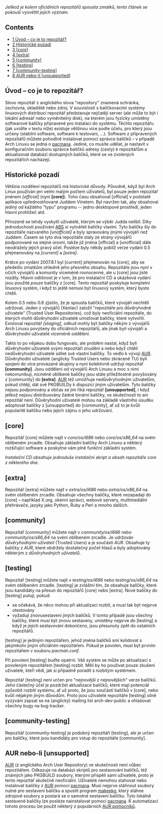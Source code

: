 _Jelikož je kolem oficiálních repozitářů spousta zmatků, tento článek se pokouší vysvětlit jejich význam._

## Contents

*   [1 Úvod – co je to repozitář?](#.C3.9Avod_.E2.80.93_co_je_to_repozit.C3.A1.C5.99.3F)
*   [2 Historické pozadí](#Historick.C3.A9_pozad.C3.AD)
*   [3 [core]](#.5Bcore.5D)
*   [4 [extra]](#.5Bextra.5D)
*   [5 [community]](#.5Bcommunity.5D)
*   [6 [testing]](#.5Btesting.5D)
*   [7 [community-testing]](#.5Bcommunity-testing.5D)
*   [8 AUR nebo-li [unsupported]](#AUR_nebo-li_.5Bunsupported.5D)

## Úvod – co je to repozitář?

Slovo repozitář z anglického slova "repository" znamená schránka, úschovna, skladiště nebo zdroj. V souvislosti s balíčkovacími systémy linuxových distribucí repozitář představuje nejčatěji server (ale může to být i lokální adresář nebo vyměnitelný disk), na kterém jsou fyzicky umístěny softwarové balíčky připravené pro instalaci do systému. Těchto repozitářu (jak uvidíte v textu níže) existuje většinou více podle účelu, pro který jsou určeny (stabilní software, software k testovaní, ...). Software z připravených repozitářů můžete pohodlně instalovat pomocí správce balíčků – v případě Arch Linuxu se jedná o [pacmana](/index.php/Pacman_(%C4%8Cesky) "Pacman (Česky)"). Jediné, co musíte udělat, je nastavit v konfiguračním souboru správce balíčků adresy (cesty) k repozitářům a aktualizovat databází dostupných baličků, které se ve zvolených repozitářích nacházejí.

## Historické pozadí

Většina rozdělení repozitářů má historické důvody. Původně, když byl Arch Linux používán jen velmi malým počtem uživatelů, byl pouze jeden repozitář jménem _[official]_ (nyní **[core]**). Toho času obsahoval [official] v podstatě aplikace upřednostňované Juddem Vinetem. Byl navržen tak, aby obsahoval jediný od každého "typu" programu -- jedno desktopové prostředí, jeden hlavní prohlížeč atd.

Přirozeně se tehdy vyskytli uživatelé, kterým se výběr Judda nelíbil. Díky jednoduchosti používání [ABS](/index.php/Arch_Build_System_(%C4%8Cesky) "Arch Build System (Česky)") si vytvářeli balíčky vlastní. Tyto balíčky šly do repozitáře nazvaného _[unofficial]_ a byly spravovány jinými vývojáři než Juddem. Časem se tyto dva repozitáře staly ze strany vývojářů podporované na stejné úrovni, takže již jména [official] a [unofficial] dále neodrážely jejich pravý účel. Posléze byly někdy poblíž verze vydání 0.5 přejmenovány na _[current]_ a _[extra]_.

Krátce po vydání 2007.8.1 byl [current] přejmenován na [core], aby se předešlo zmatkům ohledně jeho přesného obsahu. Repozitáře jsou nyní v očích vývojářů a komunity víceméně rovnocenné, ale u [core] jsou jisté rozdíly. Hlavní odlišnost je v tom, že pro instalační CD a ukázková vydání jsou použité _pouze_ balíčky z [core]. Tento repozitář poskytuje kompletní linuxový systém, i když to ještě nemusí být linuxový systém, který byste chtěli.

Kolem 0.5 nebo 0.6 zjistilo, že je spousta balíčků, které vývojáři nechtěli udržovat. Jeden z vývojářů (Xentac) založil "repozitáře pro důvěryhodné uživatele" (Trusted User Repositories), což byly neoficiální repozitáře, do kterých mohli důvěryhodní uživatelé umisťovat balíčky, které vytvořili. Existoval repozitář _[staging]_, odkud mohly být balíčky někým z vývojářů Arch Linuxu povýšeny do oficiálních repozitářů, ale jinak byli vývojáři a důvěryhodní uživatelé víceméně oddělení.

Takto to po nějakou dobu fungovalo, ale problém nastal, když byli důvěryhodní uživatelé svými repozitáři znudění a nebo když chtěli nedůvěryhodní uživatelé sdílet své vlastní balíčky. To vedlo k vývoji [AUR](https://aur.archlinux.org/). Důvěryhodní uživatelé (anglicky Trusted Users nebo zkráceně TU) byli spojeni do více provázané skupiny a nyní kolektivně udržují repozitář **[community]**. Jsou odděleni od vývojářů Arch Linuxu a moc s nimi nekomunikují, nicméně oblíbené balíčky jsou stále příležitostně povyšovány z [community] do **[extra]**. [AUR](https://aur.archlinux.org) též umožňuje nedůvěryhodným uživatelům, pokud chtějí, dát své PKGBUILDy k dispozici jiným uživatelům. Tyto balíčky nejsou podporovány a občas se jim říká repozitář **[unsupported]**, i když jelikož nejsou distribuovány žádné binární balíčky, ve skutečnosti to ani repozitář není. Důvěryhodní uživatelé mohou na základě vlastního úsudku adoptovat balíčky z [unsupported] do [community], ať už to je kvůli popularitě balíčku nebo jejich zájmu o jeho udržování.

## [core]

Repozitář [core] můžete najít v _core/os/i686_ nebo _core/os/x86_64_ na svém oblíbeném zrcadle. Obsahuje základní balíčky Arch Linuxu a některý rozšiřující software a poskytne vám plně funkční základní systém.

_Instalační CD obsahuje jednoduše instalační skript a obsah repozitáře core z některého dne._

## [extra]

Repozitář [extra] můžete najít v _extra/os/i686_ nebo _extra/os/x86_64_ na svém oblíbeném zrcadle. Obsahuje všechny balíčky, které nezapadají do [core] – například X.org, okenní správci, webové servery, multimediální přehrávače, jazyky jako Python, Ruby a Perl a mnoho dalších.

## [community]

Repozitář [community] můžete najít v _community/os/i686_ nebo _community/os/x86_64_ na svém oblíbeném zrcadle. Je udržován _důvěryhodnými uživateli_ (Trusted Users) a je součástí _AUR_. Obsahuje ty balíčky z _AUR_, které obdržely dostatečný počet hlasů a byly adoptovány některým z _důvěryhodných uživatelů_.

## [testing]

Repozitář [testing] můžete najít v _testing/os/i686_ nebo _testing/os/x86_64_ na svém oblíbeném zrcadle. [testing] je zvláštní tím, že obsahuje balíčky, které jsou kandidáty na přesun do repozitářů [core] nebo [extra]. Nové balíčky do [testing] putují, pokud:

*   se očekává, že něco mohou při aktualizaci rozbít, a musí tak být nejprve otestovány
*   vyžadují znovusestavení jiných balíčků. V tomto případě jsou všechny balíčky, které musí být znovu sestaveny, umístěny nejprve do [testing] a když je jejich sestavování dokončeno, jsou přesunuty zpět do ostatních repozitářů.

[testing] je jediným repozitářem, jehož jména balíčků smí kolidovat s jakýmkoliv jiným oficiálním repozitářem. Pokud je povolen, musí být prvním repozitářem v souboru _pacman.conf_.

Při povolení [testing] buďte opatrní. Váš systém se může po aktualizaci s povoleným repozitářem [testing] rozbít. Měli by ho používat pouze zkušení uživatelé, kteří vědí, jak si případně poradit s rozbitým systémem.

Repozitář [testing] není určen pro "nejnovější z nejnovějších" verze balíčků. Jeho částečný účel je pozdržet aktualizace balíčků, které mají potenciál způsobit rozbití systému, ať už proto, že jsou součástí balíčků v [core], nebo kvůli nějakým jiným důvodům. Proto jsou uživatelé repozitáře [testing] silně vyzýváni zapsat se na (anglický) mailing list arch-dev-public a ohlašovat všechny bugy na bug tracker.

## [community-testing]

Repozitář [community-testing] je podobný repozitáři [testing], ale je určen pro balíčky, které jsou kandidáty pro vstup do repozitáře [community].

## AUR nebo-li [unsupported]

[AUR](/index.php/Arch_User_Repository_(%C4%8Cesky) "Arch User Repository (Česky)") (z anglického Arch User Repository) ve skutečnosti není vůbec repozitářem. Odkazuje na databázi skriptů pro sestavování balíčků, též známých jako PKGBUILD soubory, kterými přispěli sami uživatelé, proto je tento repozitář skutečně neoficiální. Uživatelé nemohou stahovat nebo instalovat balíčky z [AUR](/index.php/Arch_User_Repository_(%C4%8Cesky) "Arch User Repository (Česky)") pomocí [pacmana](/index.php/Pacman_(%C4%8Cesky) "Pacman (Česky)"). Musí nejprve stáhnout soubory nutné pro sestavení balíčku a spustit program [makepkg](/index.php?title=Makepkg_(%C4%8Cesky)&action=edit&redlink=1 "Makepkg (Česky) (page does not exist)"), který stáhne zdrojové soubory a postará se o samotné sestavení balíčku. Tyto lokálně sestavené balíčky lze posléze nainstalovat pomocí [pacmana](/index.php/Pacman_(%C4%8Cesky) "Pacman (Česky)"). K automatizaci tohoto procesu lze použít některý z populárních [AUR pomocníků](/index.php?title=AUR_Helpers_(%C4%8Cesky)&action=edit&redlink=1 "AUR Helpers (Česky) (page does not exist)").